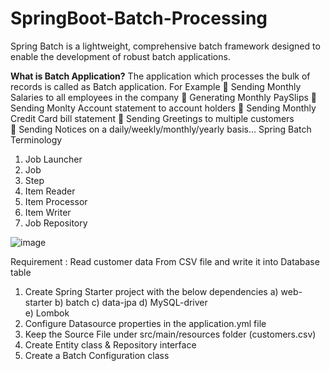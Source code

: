 # SpringBoot-Batch-Processing

Spring Batch is a lightweight, comprehensive batch framework designed to enable the development of robust batch applications.<br>

**What is Batch Application?**
    The application which processes the bulk of records is called as Batch application. For Example
	Sending Monthly Salaries to all employees in the company
	Generating Monthly PaySlips
	Sending Monlty Account statement to account holders
	Sending Monthly Credit Card bill statement
	Sending Greetings to multiple customers                                                       
	Sending Notices on a daily/weekly/monthly/yearly basis...
Spring Batch Terminology
1)	Job Launcher
2)	Job
3)	Step
4)	Item Reader
5)	Item Processor
6)	Item Writer
7)	Job Repository

   ![image](https://github.com/Debarjitmohanty/SpringBoot-Batch-Processing/assets/91021174/c08c636d-bc2f-4cd3-8fd7-2de571fd44b8)

 
 
Requirement : Read customer data From CSV file and write it into Database table
 1) Create Spring Starter project with the below dependencies
a)	web-starter
b)	batch
c)	data-jpa
d)	MySQL-driver      
e)	Lombok
 2) Configure Datasource properties in the application.yml file
 3) Keep the Source File under src/main/resources folder (customers.csv)
 4) Create Entity class & Repository interface
 5) Create a Batch Configuration class
